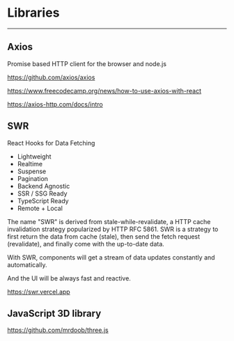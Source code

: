 # Libraries

---

## Axios

Promise based HTTP client for the browser and node.js

<https://github.com/axios/axios>

<https://www.freecodecamp.org/news/how-to-use-axios-with-react>

<https://axios-http.com/docs/intro>

## SWR

React Hooks for Data Fetching

- Lightweight
- Realtime
- Suspense
- Pagination
- Backend Agnostic
- SSR / SSG Ready
- TypeScript Ready
- Remote + Local

The name "SWR" is derived from stale-while-revalidate, a HTTP cache invalidation strategy popularized by HTTP RFC 5861. SWR is a strategy to first return the data from cache (stale), then send the fetch request (revalidate), and finally come with the up-to-date data.

With SWR, components will get a stream of data updates constantly and automatically.

And the UI will be always fast and reactive.

<https://swr.vercel.app>

## JavaScript 3D library

<https://github.com/mrdoob/three.js>
